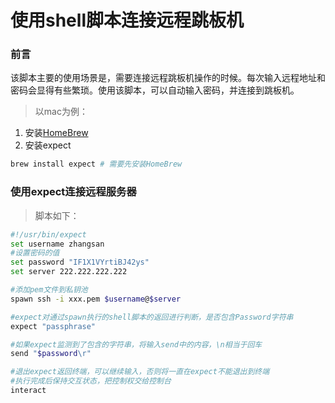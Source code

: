 # 使用shell脚本连接远程跳板机

### 前言
该脚本主要的使用场景是，需要连接远程跳板机操作的时候。每次输入远程地址和密码会显得有些繁琐。使用该脚本，可以自动输入密码，并连接到跳板机。

> 以mac为例：

1. 安装[HomeBrew](https://brew.sh/)
2. 安装expect
   
```bash
brew install expect # 需要先安装HomeBrew
```

### 使用expect连接远程服务器

> 脚本如下：

```bash
#!/usr/bin/expect
set username zhangsan
#设置密码的值
set password "IF1X1VYrtiBJ42ys"
set server 222.222.222.222

#添加pem文件到私钥池
spawn ssh -i xxx.pem $username@$server

#expect对通过spawn执行的shell脚本的返回进行判断，是否包含Password字符串
expect "passphrase"

#如果expect监测到了包含的字符串，将输入send中的内容，\n相当于回车
send "$password\r"

#退出expect返回终端，可以继续输入，否则将一直在expect不能退出到终端
#执行完成后保持交互状态，把控制权交给控制台
interact
```
